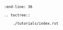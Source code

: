 
```{include} ../README.md
:end-line: 36
```

```{eval-rst}
.. toctree::
    
    ./tutorials/index.rst
```




